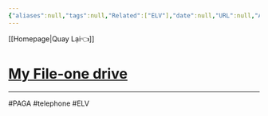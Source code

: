 ```yaml
---
{"aliases":null,"tags":null,"Related":["ELV"],"date":null,"URL":null,"Author":null,"dg-publish":true,"permalink":"/Electric Engineer/ELV/Hệ Thống Điện Thoại/","dgPassFrontmatter":true,"noteIcon":"2","created":"2023-12-26T16:19:19.252+07:00","updated":"2024-01-12T11:38:21.219+07:00"}
---
```




[[Homepage\|Quay Lại👈]]
# [My File-one drive](https://onedrive.live.com/?id=5789757131C7DAFA%21107282&cid=5789757131C7DAFA)
---
#PAGA #telephone #ELV 
